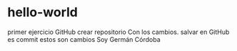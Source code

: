 # hello-world
primer ejercicio GitHub crear repositorio
Con los cambios. salvar en GitHub es commit
estos son cambios Soy Germán Córdoba
